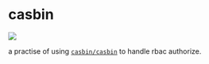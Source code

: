 # casbin
![](https://github.com/yuchanns/gobyexample/workflows/casbin/badge.svg?branch=monorepo)

a practise of using [`casbin/casbin`](https://github.com/casbin/casbin) to handle rbac authorize.
